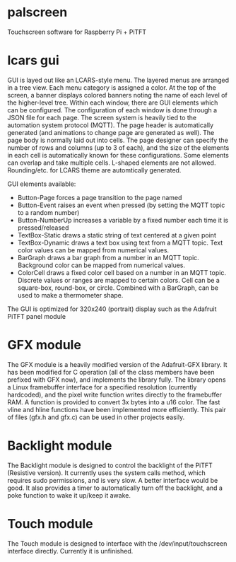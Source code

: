palscreen
=========

Touchscreen software for Raspberry Pi + PiTFT


lcars gui
=========

GUI is layed out like an LCARS-style menu. The layered menus are arranged in a tree view. Each menu category is assigned a color. At the top of the screen, a banner displays colored banners noting the name of each level of the higher-level tree. Within each window, there are GUI elements which can be configured. The configuration of each window is done through a JSON file for each page. The screen system is heavily tied to the automation system protocol (MQTT). The page header is automatically generated (and animations to change page are generated as well). The page body is normally laid out into cells. The page designer can specify the number of rows and columns (up to 3 of each), and the size of the elements in each cell is automatically known for these configurations. Some elements can overlap and take multiple cells. L-shaped elements are not allowed. Rounding/etc. for LCARS theme are automtically generated.

GUI elements available:
* Button-Page forces a page transition to the page named
* Button-Event raises an event when pressed (by setting the MQTT topic to a random number)
* Button-NumberUp increases a variable by a fixed number each time it is pressed/released
* TextBox-Static draws a static string of text centered at a given point
* TextBox-Dynamic draws a text box using text from a MQTT topic. Text color values can be mapped from numerical values.
* BarGraph draws a bar graph from a number in an MQTT topic. Background color can be mapped from numerical values.
* ColorCell draws a fixed color cell based on a number in an MQTT topic. Discrete values or ranges are mapped to certain colors. Cell can be a square-box, round-box, or circle. Combined with a BarGraph, can be used to make a thermometer shape. 


The GUI is optimized for 320x240 (portrait) display such as the Adafruit PiTFT panel module


GFX module
==========

The GFX module is a heavily modified version of the Adafruit-GFX library. It has been modified for C operation (all of the class members have been prefixed with GFX now), and implements the library fully. The library opens a Linux framebuffer interface for a specified resolution (currently hardcoded), and the pixel write function writes directly to the framebuffer RAM. A function is provided to convert 3x bytes into a u16 color. The fast vline and hline functions have been implemented more efficiently. This pair of files (gfx.h and gfx.c) can be used in other projects easily.


Backlight module
================

The Backlight module is designed to control the backlight of the PiTFT (Resistive version). It currently uses the system calls method, which requires sudo permissions, and is very slow. A better interface would be good. It also provides a timer to automatically turn off the backlight, and a poke function to wake it up/keep it awake.

Touch module
============

The Touch module is designed to interface with the /dev/input/touchscreen interface directly. Currently it is unfinished.

